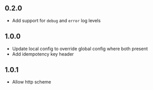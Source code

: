 ## 0.2.0 

- Add support for `debug` and `error` log levels

## 1.0.0

- Update local config to override global config where both present
- Add idempotency key header

## 1.0.1

- Allow http scheme

